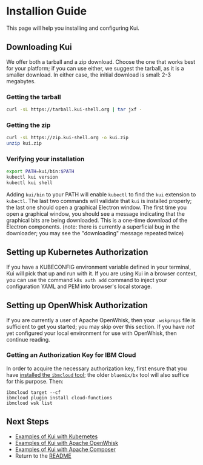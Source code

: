 # Installion Guide

This page will help you installing and configuring Kui. 

## Downloading Kui

We offer both a tarball and a zip download. Choose the one that works
best for your platform; if you can use either, we suggest the tarball,
as it is a smaller download. In either case, the initial download is
small: 2-3 megabytes.

### Getting the tarball

```bash
curl -sL https://tarball.kui-shell.org | tar jxf -
```

### Getting the zip

```bash
curl -sL https://zip.kui-shell.org -o kui.zip
unzip kui.zip
```

### Verifying your installation

```bash
export PATH=kui/bin:$PATH
kubectl kui version
kubectl kui shell
```

Adding `kui/bin` to your PATH will enable `kubectl` to find the `kui`
extension to `kubectl`. The last two commands will validate that `kui`
is installed properly; the last one should open a graphical Electron
window. The first time you open a graphical window, you should see a
message indicating that the graphical bits are being downloaded. This
is a one-time download of the Electron components. (note: there is
currently a superficial bug in the downloader; you may see the
"downloading" message repeated twice)

## Setting up Kubernetes Authorization

If you have a KUBECONFIG environment variable defined in your
terminal, Kui will pick that up and run with it. If you are using Kui
in a browser context, you can use the command `k8s auth add` command
to inject your configuration YAML and PEM into browser's local
storage.

## Setting up OpenWhisk Authorization

If you are currently a user of Apache OpenWhisk, then your `.wskprops`
file is sufficient to get you started; you may skip over this
section. If you have *not* yet configured your local environment for
use with OpenWhisk, then continue reading.

### Getting an Authorization Key for IBM Cloud

In order to acquire the necessary authorization key, first ensure that
you have
[installed the `ibmcloud` tool](https://console.bluemix.net/docs/cli/index.html#overview);
the older `bluemix/bx` tool will also suffice for this purpose. Then:

```
ibmcloud target --cf
ibmcloud plugin install cloud-functions
ibmcloud wsk list
```

## Next Steps

- [Examples of Kui with Kubernetes](./kubernetes.md)
- [Examples of Kui with Apache OpenWhisk](./openwhisk.md)
- [Examples of Kui with Apache Composer](./composer.md)
- Return to the [README](../README.md)
